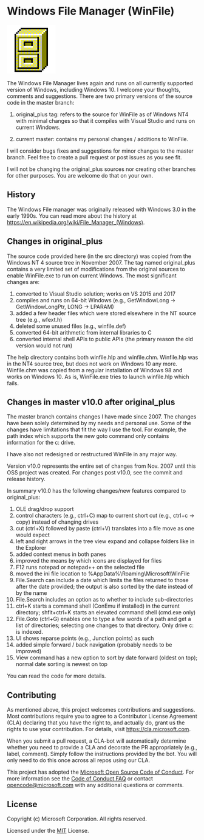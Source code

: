 # Windows File Manager (WinFile)

![icon](winfile.png)

The Windows File Manager lives again and runs on all currently supported version of Windows,
including Windows 10.  I welcome your thoughts, comments and suggestions.  There are two
primary versions of the source code in the master branch:

1. original_plus tag: refers to the source for WinFile as of Windows NT4 with minimal changes
so that it compiles with Visual Studio and runs on current Windows.

2. current master: contains my personal changes / additions to WinFile.

I will consider bugs fixes and suggestions for minor changes to the master branch.  Feel free
to create a pull request or post issues as you see fit.

I will not be changing the original_plus sources nor creating other branches for other purposes.
You are welcome do that on your own.

## History

The Windows File manager was originally released with Windows 3.0 in the early 1990s.  You
can read more about the history at https://en.wikipedia.org/wiki/File_Manager_(Windows).

## Changes in original_plus

The source code provided here (in the src directory) was copied from the Windows NT 4 source tree in November
2007.  The tag named original_plus contains a very limited set of  modifications
from the original sources to enable WinFile.exe to run on current Windows.
The most significant changes are:

1. converted to Visual Studio solution; works on VS 2015 and 2017
2. compiles and runs on 64-bit Windows (e.g., GetWindowLong -> GetWindowLongPtr, LONG -> LPARAM)
3. added a few header files which were stored elsewhere in the NT source tree (e.g., wfext.h)
4. deleted some unused files (e.g., winfile.def)
5. converted 64-bit arithmetic from internal libraries to C
6. converted internal shell APIs to public APIs (the primary reason the old version would not run)

The help directory contains both winfile.hlp and winfile.chm.  Winfile.hlp was in the NT4
source tree, but does not work on Windows 10 any more.  Winfile.chm was copied from 
a regular installation of Windows 98 and works on Windows 10.  As is, WinFile.exe 
tries to launch winfile.hlp which fails.

## Changes in master v10.0 after original_plus

The master branch contains changes I have made since 2007.  The changes have been solely determined
by my needs and personal use.  Some of the changes have limitations that fit the way I use the tool.
For example, the path index which supports the new goto command only contains information for the c: drive.

I have also not redesigned or restructured WinFile in any major way.

Version v10.0 represents the entire set of changes from Nov. 2007 until this OSS project
was created.  For changes post v10.0, see the commit and release history.

In summary v10.0 has the following changes/new features compared to original_plus:

1. OLE drag/drop support
2. control characters (e.g., ctrl+C) map to current short cut (e.g., ctrl+c -> copy)
instead of changing drives
3. cut (ctrl+X) followed by paste (ctrl+V) translates into a file move as one would expect
4. left and right arrows in the tree view expand and collapse folders like in the Explorer
5. added context menus in both panes
6. improved the means by which icons are displayed for files
7. F12 runs notepad or notepad++ on the selected file
8. moved the ini file location to %AppData%\Roaming\Microsoft\WinFile
9. File.Search can include a date which limits the files returned to those after the date provided;
the output is also sorted by the date instead of by the name
10. File.Search includes an option as to whether to include sub-directories
11. ctrl+K starts a command shell (ConEmu if installed) in the current directory; shfit+ctrl+K
starts an elevated command shell (cmd.exe only)
12. File.Goto (ctrl+G) enables one to type a few words of a path and get a list of directories;
selecting one changes to that directory.  Only drive c: is indexed.
13. UI shows  reparse points (e.g., Junction points) as such
14. added simple forward / back navigation (probably needs to be improved)
15. View command has a new option to sort by date forward (oldest on top);
normal date sorting is newest on top

You can read the code for more details.

## Contributing

As mentioned above, this project welcomes contributions and suggestions.  Most contributions require you to agree to a
Contributor License Agreement (CLA) declaring that you have the right to, and actually do, grant us
the rights to use your contribution. For details, visit https://cla.microsoft.com.

When you submit a pull request, a CLA-bot will automatically determine whether you need to provide
a CLA and decorate the PR appropriately (e.g., label, comment). Simply follow the instructions
provided by the bot. You will only need to do this once across all repos using our CLA.

This project has adopted the [Microsoft Open Source Code of Conduct](https://opensource.microsoft.com/codeofconduct/).
For more information see the [Code of Conduct FAQ](https://opensource.microsoft.com/codeofconduct/faq/) or
contact [opencode@microsoft.com](mailto:opencode@microsoft.com) with any additional questions or comments.

## License

Copyright (c) Microsoft Corporation. All rights reserved.

Licensed under the [MIT](LICENSE) License.
